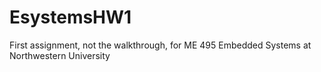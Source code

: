 # EsystemsHW1
First assignment, not the walkthrough, for ME 495 Embedded Systems at Northwestern University
